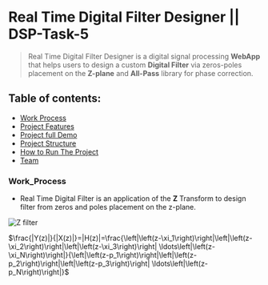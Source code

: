 # Real Time Digital Filter Designer || DSP-Task-5
>  Real Time Digital Filter Designer is a digital signal processing **WebApp** that helps users to design a custom **Digital Filter** via zeros-poles placement on the **Z-plane** and **All-Pass** library for phase correction.
## Table of contents:

- [Work Process](#Work_Process)
- [Project Features](#project-features)
- [Project full Demo](#project-full-demo)
- [Project Structure](#project-structure)
- [How to Run The Project](#run-the-project)
- [Team](#team)

### Work_Process
* Real Time Digital Filter is an application of the **Z** Transform to design filter from zeros and poles placement on the z-plane.

![Z filter](https://user-images.githubusercontent.com/84602951/219867200-61c0acca-642f-4741-a564-ed21716853ae.png)

$\frac{|Y(z)|}{|X(z)|}=|H(z)|=\frac{\left|\left(z-\xi_1\right)\right|\left|\left(z-\xi_2\right)\right|\left|\left(z-\xi_3\right)\right| \ldots\left|\left(z-\xi_N\right)\right|}{\left|\left(z-p_1\right)\right|\left|\left(z-p_2\right)\right|\left|\left(z-p_3\right)\right| \ldots\left|\left(z-p_N\right)\right|}$
